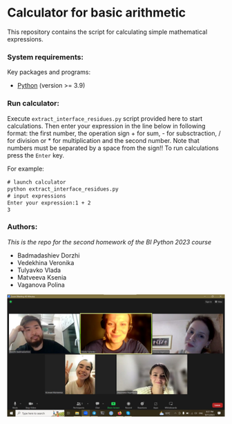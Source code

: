 # Calculator for basic arithmetic 
This repository contains the script for calculating simple mathematical expressions. 

### System requirements:

Key packages and programs:
- [Python](https://www.python.org/downloads/) (version >= 3.9)

### Run calculator:

Execute `extract_interface_residues.py` script provided here to start calculations. Then enter your expression in the line below in following format: the first number, the operation sign + for sum, - for subsctraction, / for division or \* for multiplication and the second number. Note that numbers must be separated by a space from the sign!! To run calculations press the `Enter` key.

For example:
```
# launch calculator
python extract_interface_residues.py
# input expressions
Enter your expression:1 + 2
3
```

### Authors:

*This is the repo for the second homework of the BI Python 2023 course*

- Badmadashiev Dorzhi
- Vedekhina Veronika
- Tulyavko Vlada
- Matveeva Ksenia
- Vaganova Polina


![Our team](./team.jpg) 

